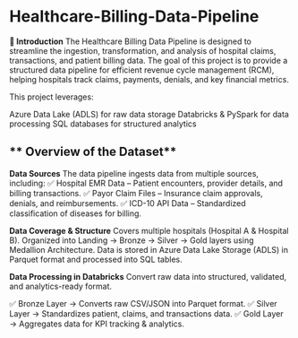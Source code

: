 # Healthcare-Billing-Data-Pipeline


**📌 Introduction**
The Healthcare Billing Data Pipeline is designed to streamline the ingestion, transformation, and analysis of hospital claims, transactions, and patient billing data. The goal of this project is to provide a structured data pipeline for efficient revenue cycle management (RCM), helping hospitals track claims, payments, denials, and key financial metrics.

This project leverages:

Azure Data Lake (ADLS) for raw data storage
Databricks & PySpark for data processing
SQL databases for structured analytics

## ** Overview of the Dataset**

**Data Sources**
The data pipeline ingests data from multiple sources, including:
✅ Hospital EMR Data – Patient encounters, provider details, and billing transactions.
✅ Payor Claim Files – Insurance claim approvals, denials, and reimbursements.
✅ ICD-10 API Data – Standardized classification of diseases for billing.

**Data Coverage & Structure**
Covers multiple hospitals (Hospital A & Hospital B).
Organized into Landing → Bronze → Silver → Gold layers using Medallion Architecture.
Data is stored in Azure Data Lake Storage (ADLS) in Parquet format and processed into SQL tables.

**Data Processing in Databricks**
Convert raw data into structured, validated, and analytics-ready format.

✅ Bronze Layer → Converts raw CSV/JSON into Parquet format.
✅ Silver Layer → Standardizes patient, claims, and transactions data.
✅ Gold Layer → Aggregates data for KPI tracking & analytics.
